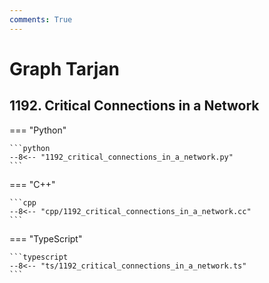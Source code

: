 ```yaml
---
comments: True
---
```


# Graph Tarjan

## 1192. Critical Connections in a Network

=== "Python"

    ```python
    --8<-- "1192_critical_connections_in_a_network.py"
    ```

=== "C++"

    ```cpp
    --8<-- "cpp/1192_critical_connections_in_a_network.cc"
    ```

=== "TypeScript"

    ```typescript
    --8<-- "ts/1192_critical_connections_in_a_network.ts"
    ```
